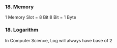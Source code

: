 ### 18. Memory

1 Memory Slot = 8 Bit
8 Bit = 1 Byte

### 18. Logarithm

In Computer Science, Log will always have base of 2

